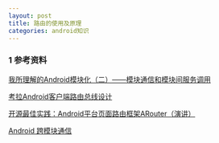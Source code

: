 ```yaml
---
layout: post
title: 路由的使用及原理
categories: android知识
---
```


### 1 参考资料 ###

[我所理解的Android模块化（二）——模块通信和模块间服务调用](https://blog.csdn.net/finddreams/article/details/78349267)      

[考拉Android客户端路由总线设计](https://iluhcm.com/2017/07/12/design-of-router-using-in-android/)    

[开源最佳实践：Android平台页面路由框架ARouter（演讲）](https://yq.aliyun.com/articles/71687)    

[Android 跨模块通信](https://www.jianshu.com/p/7406b1f8c358)    